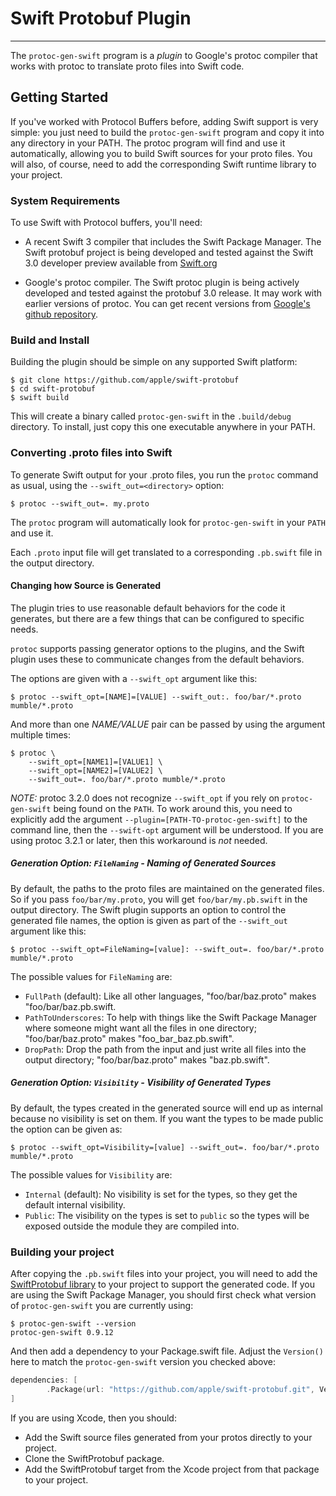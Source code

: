 # Swift Protobuf Plugin

---

The `protoc-gen-swift` program is a _plugin_ to Google's protoc
compiler that works with protoc to translate proto files into
Swift code.

## Getting Started

If you've worked with Protocol Buffers before, adding Swift support is very
simple:  you just need to build the `protoc-gen-swift` program and copy it into
any directory in your PATH.  The protoc program will find and use it automatically, allowing you
to build Swift sources for your proto files.  You will also, of course, need to
add the corresponding Swift runtime library to your project.

### System Requirements

To use Swift with Protocol buffers, you'll need:

* A recent Swift 3 compiler that includes the Swift Package Manager.  The Swift
protobuf project is being developed and tested against the Swift 3.0 developer
preview available from [Swift.org](https://swift.org)

* Google's protoc compiler.  The Swift protoc plugin is being actively
developed and tested against the protobuf 3.0 release.  It may work with earlier
versions of protoc.  You can get recent versions from
[Google's github repository](https://github.com/google/protobuf).

### Build and Install

Building the plugin should be simple on any supported Swift platform:

```
$ git clone https://github.com/apple/swift-protobuf
$ cd swift-protobuf
$ swift build
```

This will create a binary called `protoc-gen-swift` in the `.build/debug`
directory.  To install, just copy this one executable anywhere in your PATH.

### Converting .proto files into Swift

To generate Swift output for your .proto files, you run the `protoc` command as
usual, using the `--swift_out=<directory>` option:

```
$ protoc --swift_out=. my.proto
```

The `protoc` program will automatically look for `protoc-gen-swift` in your
`PATH` and use it.

Each `.proto` input file will get translated to a corresponding `.pb.swift` file
in the output directory.

#### Changing how Source is Generated

The plugin tries to use reasonable default behaviors for the code it generates,
but there are a few things that can be configured to specific needs.

`protoc` supports passing generator options to the plugins, and the Swift plugin
uses these to communicate changes from the default behaviors.

The options are given with a `--swift_opt` argument like this:

```
$ protoc --swift_opt=[NAME]=[VALUE] --swift_out:. foo/bar/*.proto mumble/*.proto
```

And more than one _NAME/VALUE_ pair can be passed by using the argument multiple times:

```
$ protoc \
    --swift_opt=[NAME1]=[VALUE1] \
    --swift_opt=[NAME2]=[VALUE2] \
    --swift_out=. foo/bar/*.proto mumble/*.proto
```

_NOTE:_ protoc 3.2.0 does not recognize `--swift_opt` if you rely on
`protoc-gen-swift` being found on the `PATH`. To work around this, you need to
explicitly add the argument `--plugin=[PATH-TO-protoc-gen-swift]` to the
command line, then the `--swift-opt` argument will be understood.  If you are
using protoc 3.2.1 or later, then this workaround is _not_ needed.

##### Generation Option: `FileNaming` - Naming of Generated Sources

By default, the paths to the proto files are maintained on the generated files.
So if you pass `foo/bar/my.proto`, you will get `foo/bar/my.pb.swift` in the
output directory. The Swift plugin supports an option to control the generated
file names, the option is given as part of the `--swift_out` argument like this:

```
$ protoc --swift_opt=FileNaming=[value]: --swift_out=. foo/bar/*.proto mumble/*.proto
```

The possible values for `FileNaming` are:

 * `FullPath` (default): Like all other languages, "foo/bar/baz.proto" makes
   "foo/bar/baz.pb.swift.
 * `PathToUnderscores`: To help with things like the Swift Package Manager
   where someone might want all the files in one directory; "foo/bar/baz.proto"
   makes "foo_bar_baz.pb.swift".
 * `DropPath`: Drop the path from the input and just write all files into the
   output directory; "foo/bar/baz.proto" makes "baz.pb.swift".

##### Generation Option: `Visibility` - Visibility of Generated Types

By default, the types created in the generated source will end up as internal
because no visibility is set on them.  If you want the types to be made public
the option can be given as:

```
$ protoc --swift_opt=Visibility=[value] --swift_out=. foo/bar/*.proto mumble/*.proto
```

The possible values for `Visibility` are:

 * `Internal` (default): No visibility is set for the types, so they get the
   default internal visibility.
 * `Public`: The visibility on the types is set to `public` so the types will
   be exposed outside the module they are compiled into.

### Building your project

After copying the `.pb.swift` files into your project, you will need to add the
[SwiftProtobuf library](https://github.com/apple/swift-protobuf) to your project
to support the generated code.  If you are using the Swift Package Manager, you
should first check what version of `protoc-gen-swift` you are currently using:

```
$ protoc-gen-swift --version
protoc-gen-swift 0.9.12
```

And then add a dependency to your Package.swift file.  Adjust the `Version()`
here to match the `protoc-gen-swift` version you checked above:

```swift
dependencies: [
        .Package(url: "https://github.com/apple/swift-protobuf.git", Version(0,9,12))
]
```

If you are using Xcode, then you should:

* Add the Swift source files generated from your protos directly to your
  project.
* Clone the SwiftProtobuf package.
* Add the SwiftProtobuf target from the Xcode project from that package to your
  project.

